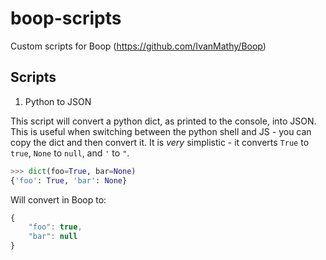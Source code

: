 # boop-scripts

Custom scripts for Boop (https://github.com/IvanMathy/Boop)

## Scripts

1. Python to JSON

This script will convert a python dict, as printed to the console, into JSON. This is useful when switching between the python shell and JS - you can copy the dict and then convert it. It is _very_ simplistic - it converts `True` to `true`, `None` to `null`, and `'` to `"`.

```python
>>> dict(foo=True, bar=None)
{'foo': True, 'bar': None}
```

Will convert in Boop to:

```javascript
{
	"foo": true,
	"bar": null
}
```
